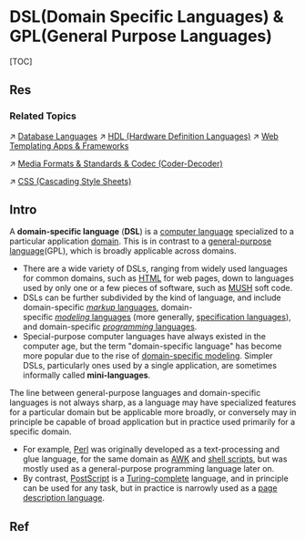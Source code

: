 # DSL(Domain Specific Languages) & GPL(General Purpose Languages)

[TOC]



## Res
### Related Topics
↗ [Database Languages](../../../🍕%20Computer%20Storage%20&%20Database%20Systems/Database%20Systems/🗣️%20Database%20Languages/Database%20Languages.md)
↗ [HDL (Hardware Definition Languages)](../../../../Computer%20Engineering,%20Embedded%20&%20IoT/Embedded%20Programming%20&%20Software%20Development/Languages/HDL%20(Hardware%20Definition%20Languages)/HDL%20(Hardware%20Definition%20Languages).md)
↗ [Web Templating Apps & Frameworks](../../../../Software%20Engineering/☝️%20Application%20Software%20Engineering/🕸️%20Web%20Development%20&%20The%20Internet/🖥️%20Web%20FrontEnd%20Dev/⬆️%20Frontend%20Optimization/Web%20Templating/Web%20Templating%20Apps%20&%20Frameworks/Web%20Templating%20Apps%20&%20Frameworks.md)

↗ [Media Formats & Standards & Codec (Coder-Decoder)](../../../🧙‍♂️%20Algorithm%20&%20Data%20Structure/Other%20Topics%20in%20Algorithms/Data%20Compression%20Technologies/Media%20Formats%20&%20Standards%20&%20Codec%20(Coder-Decoder)/Media%20Formats%20&%20Standards%20&%20Codec%20(Coder-Decoder).md)

↗ [CSS (Cascading Style Sheets)](../../../../Software%20Engineering/☝️%20Application%20Software%20Engineering/🕸️%20Web%20Development%20&%20The%20Internet/🖥️%20Web%20FrontEnd%20Dev/📌%20Web%20Frontend%20Basics/CSS%20(Cascading%20Style%20Sheets)/CSS%20(Cascading%20Style%20Sheets).md)



## Intro
A **domain-specific language** (**DSL**) is a [computer language](https://en.wikipedia.org/wiki/Computer_language "Computer language") specialized to a particular application [domain](https://en.wikipedia.org/wiki/Domain_(software_engineering) "Domain (software engineering)"). This is in contrast to a [general-purpose language](https://en.wikipedia.org/wiki/General-purpose_language "General-purpose language")(GPL), which is broadly applicable across domains.
- There are a wide variety of DSLs, ranging from widely used languages for common domains, such as [HTML](https://en.wikipedia.org/wiki/HTML "HTML") for web pages, down to languages used by only one or a few pieces of software, such as [MUSH](https://en.wikipedia.org/wiki/MUSH "MUSH") soft code. 
- DSLs can be further subdivided by the kind of language, and include domain-specific [_markup_ languages](https://en.wikipedia.org/wiki/Markup_language "Markup language"), domain-specific [_modeling_ languages](https://en.wikipedia.org/wiki/Modeling_language "Modeling language") (more generally, [specification languages](https://en.wikipedia.org/wiki/Specification_language "Specification language")), and domain-specific [_programming_ languages](https://en.wikipedia.org/wiki/Programming_language "Programming language"). 
- Special-purpose computer languages have always existed in the computer age, but the term "domain-specific language" has become more popular due to the rise of [domain-specific modeling](https://en.wikipedia.org/wiki/Domain-specific_modeling "Domain-specific modeling"). Simpler DSLs, particularly ones used by a single application, are sometimes informally called **mini-languages**.

The line between general-purpose languages and domain-specific languages is not always sharp, as a language may have specialized features for a particular domain but be applicable more broadly, or conversely may in principle be capable of broad application but in practice used primarily for a specific domain. 
- For example, [Perl](https://en.wikipedia.org/wiki/Perl "Perl") was originally developed as a text-processing and glue language, for the same domain as [AWK](https://en.wikipedia.org/wiki/AWK "AWK") and [shell scripts](https://en.wikipedia.org/wiki/Shell_script "Shell script"), but was mostly used as a general-purpose programming language later on. 
- By contrast, [PostScript](https://en.wikipedia.org/wiki/PostScript "PostScript") is a [Turing-complete](https://en.wikipedia.org/wiki/Turing-complete "Turing-complete") language, and in principle can be used for any task, but in practice is narrowly used as a [page description language](https://en.wikipedia.org/wiki/Page_description_language "Page description language").



## Ref
[Domain Specific Languages | Wikipedia]: https://en.wikipedia.org/wiki/Domain-specific_language
